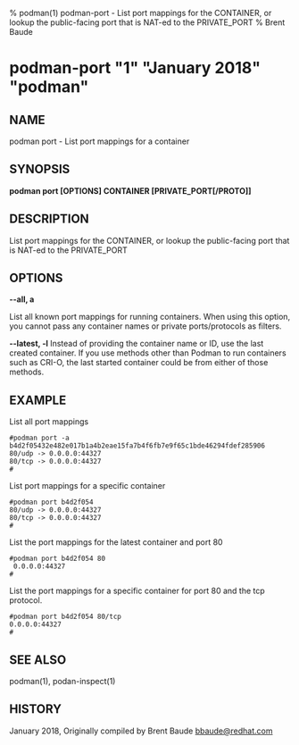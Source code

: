 % podman(1) podman-port - List port mappings for the CONTAINER, or lookup the public-facing port that is NAT-ed to the PRIVATE_PORT
% Brent Baude
# podman-port "1" "January 2018" "podman"

## NAME
podman port - List port mappings for a container

## SYNOPSIS
**podman port [OPTIONS] CONTAINER [PRIVATE_PORT[/PROTO]]**

## DESCRIPTION
List port mappings for the CONTAINER, or lookup the public-facing port that is NAT-ed to the PRIVATE_PORT

## OPTIONS

**--all, a**

List all known port mappings for running containers.  When using this option, you cannot pass any container names
or private ports/protocols as filters.

**--latest, -l**
Instead of providing the container name or ID, use the last created container. If you use methods other than Podman
to run containers such as CRI-O, the last started container could be from either of those methods.

## EXAMPLE

List all port mappings
```
#podman port -a
b4d2f05432e482e017b1a4b2eae15fa7b4f6fb7e9f65c1bde46294fdef285906
80/udp -> 0.0.0.0:44327
80/tcp -> 0.0.0.0:44327
#
```

List port mappings for a specific container
```
#podman port b4d2f054
80/udp -> 0.0.0.0:44327
80/tcp -> 0.0.0.0:44327
#
```
List the port mappings for the latest container and port 80
```
#podman port b4d2f054 80
 0.0.0.0:44327
#
```

List the port mappings for a specific container for port 80 and the tcp protocol.
```
#podman port b4d2f054 80/tcp
0.0.0.0:44327
#
```
## SEE ALSO
podman(1), podan-inspect(1)

## HISTORY
January 2018, Originally compiled by Brent Baude <bbaude@redhat.com>
